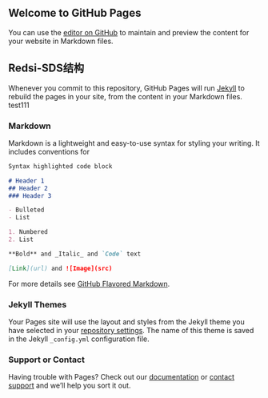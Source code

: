 ## Welcome to GitHub Pages

You can use the [editor on GitHub](https://github.com/yefengdanqing/interview/edit/gh-pages/index.md) to maintain and preview the content for your website in Markdown files.

## Redsi-SDS结构

Whenever you commit to this repository, GitHub Pages will run [Jekyll](https://jekyllrb.com/) to rebuild the pages in your site, from the content in your Markdown files.
test111

### Markdown

Markdown is a lightweight and easy-to-use syntax for styling your writing. It includes conventions for

```markdown
Syntax highlighted code block

# Header 1
## Header 2
### Header 3

- Bulleted
- List

1. Numbered
2. List

**Bold** and _Italic_ and `Code` text

[Link](url) and ![Image](src)
```

For more details see [GitHub Flavored Markdown](https://guides.github.com/features/mastering-markdown/).

### Jekyll Themes

Your Pages site will use the layout and styles from the Jekyll theme you have selected in your [repository settings](https://github.com/yefengdanqing/interview/settings). The name of this theme is saved in the Jekyll `_config.yml` configuration file.

### Support or Contact

Having trouble with Pages? Check out our [documentation](https://docs.github.com/categories/github-pages-basics/) or [contact support](https://support.github.com/contact) and we’ll help you sort it out.
